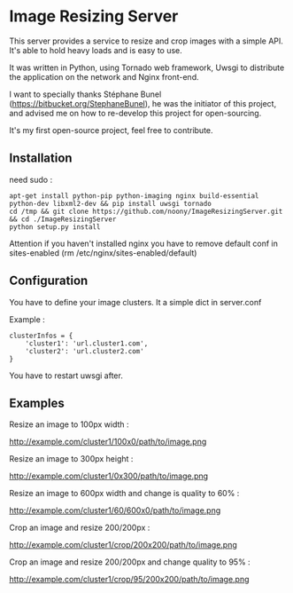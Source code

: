 Image Resizing Server
==================

This server provides a service to resize and crop images with a simple API. It's able to hold heavy loads and is easy to use.

It was written in Python, using Tornado web framework, Uwsgi to distribute the application on the network and Nginx front-end.

I want to specially thanks Stéphane Bunel (https://bitbucket.org/StephaneBunel), he was the initiator of this project, and advised me on how to re-develop this project for open-sourcing.

It's my first open-source project, feel free to contribute.

Installation
-----------

need sudo :

    apt-get install python-pip python-imaging nginx build-essential python-dev libxml2-dev && pip install uwsgi tornado
    cd /tmp && git clone https://github.com/noony/ImageResizingServer.git && cd ./ImageResizingServer
    python setup.py install
    
Attention if you haven't installed nginx you have to remove default conf in sites-enabled (rm /etc/nginx/sites-enabled/default)
    

Configuration
-----------

You have to define your image clusters. It a simple dict in server.conf

Example : 

    clusterInfos = {
        'cluster1': 'url.cluster1.com',
        'cluster2': 'url.cluster2.com'
    }

You have to restart uwsgi after.

Examples
-----------
Resize an image to 100px width :

http://example.com/cluster1/100x0/path/to/image.png

Resize an image to 300px height :

http://example.com/cluster1/0x300/path/to/image.png

Resize an image to 600px width and change is quality to 60% :

http://example.com/cluster1/60/600x0/path/to/image.png

Crop an image and resize 200/200px :

http://example.com/cluster1/crop/200x200/path/to/image.png

Crop an image and resize 200/200px and change quality to 95% :

http://example.com/cluster1/crop/95/200x200/path/to/image.png
